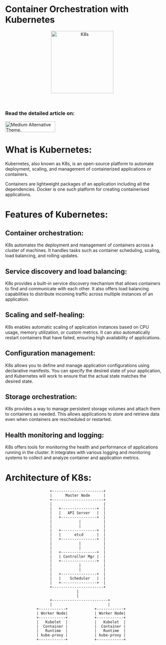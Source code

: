 # Container Orchestration with Kubernetes

<!-- https://raw.githubusercontent.com/sagarkrp/sagarkrp/main/images/k8s.svg -->
<p align="center">
<img alt="K8s" width="200px" src="https://github.com/sagarkpanda/sagarkpanda/blob/main/images/k8s.png" style="padding-right:10px;" />
</p>
</br>
<h3> <strong> Read the detailed article on: </strong> </h3> <a href = "https://sagarcodectrl.medium.com/list/kubernetes-a0f8fab4ee0d" target ="_blank">

<picture>
   <source media="(prefers-color-scheme: dark)" srcset="https://github.com/sagarkrp/sagarkrp/blob/main/images/Medium-white1x.png" width="160px" height="35px">
   <source media="(prefers-color-scheme: light)" srcset="https://raw.githubusercontent.com/sagarkrp/sagarkrp/main/images/Medium-dark.svg" width="160px" height="35px">
   <img alt="Medium Alternative Theme." src="https://raw.githubusercontent.com/sagarkrp/sagarkrp/main/images/Medium-dark.svg" width="160px" height="35px">
</picture> </a>

<h1> What is Kubernetes: </h1>
Kubernetes, also known as K8s, is an open-source platform to automate deployment, scaling, and management of containerized applications or containers.

Containers are lightweight packages of an application including all the dependencies. Docker is one such platform for creating containerised applications.

<h1> Features of Kubernetes: </h1>

Container orchestration:
--------------
K8s automates the deployment and management of containers across a cluster of machines. It handles tasks such as container scheduling, scaling, load balancing, and rolling updates.

Service discovery and load balancing:
---------------------
K8s provides a built-in service discovery mechanism that allows containers to find and communicate with each other. It also offers load balancing capabilities to distribute incoming traffic across multiple instances of an application.

Scaling and self-healing:
------------------
K8s enables automatic scaling of application instances based on CPU usage, memory utilization, or custom metrics. It can also automatically restart containers that have failed, ensuring high availability of applications.

Configuration management:
------------------
K8s allows you to define and manage application configurations using declarative manifests. You can specify the desired state of your application, and Kubernetes will work to ensure that the actual state matches the desired state.

Storage orchestration:
-----------------
K8s provides a way to manage persistent storage volumes and attach them to containers as needed. This allows applications to store and retrieve data even when containers are rescheduled or restarted.

Health monitoring and logging:
---------------------
K8s offers tools for monitoring the health and performance of applications running in the cluster. It integrates with various logging and monitoring systems to collect and analyze container and application metrics.


<h1> Architecture of K8s: </h1>
<p allign='justified'>

```
                    +-----------------------+
                    |      Master Node      |
                    +-----------------------+
                    |                       |
                    |   +----------------+  |
                    |   |   API Server   |  |
                    |   +----------------+  |
                    |            |          |
                    |            |          |
                    |   +----------------+  |
                    |   |      etcd      |  |
                    |   +----------------+  |
                    |            |          |
                    |            |          |
                    |   +----------------+  |
                    |   | Controller Mgr |  |
                    |   +----------------+  |
                    |            |          |
                    |            |          |
                    |   +----------------+  |
                    |   |    Scheduler   |  |
                    |   +----------------+  |
                    +-----------------------+
                                |
                                |
                    +-------------------------+
                    |                         |
              +------------+            +------------+
              | Worker Node|            | Worker Node|
              +------------+            +------------+
              |   Kubelet  |            |   Kubelet  |
              |  Container |            |  Container |
              |   Runtime  |            |   Runtime  |
              | kube-proxy |            | kube-proxy |
              +------------+            +------------+
```
</p>

